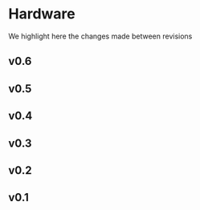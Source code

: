 # Hardware

We highlight here the changes made between revisions

## v0.6


## v0.5


## v0.4


## v0.3


## v0.2


## v0.1
